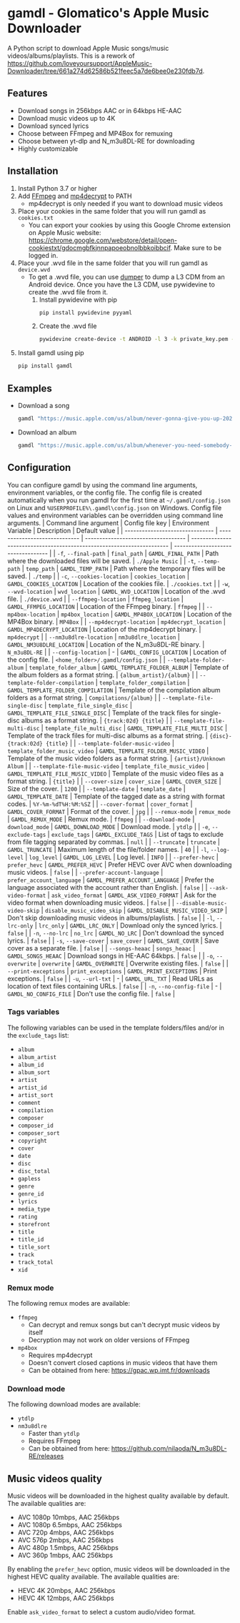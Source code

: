 # gamdl - Glomatico's Apple Music Downloader
A Python script to download Apple Music songs/music videos/albums/playlists. This is a rework of https://github.com/loveyoursupport/AppleMusic-Downloader/tree/661a274d62586b521feec5a7de6bee0e230fdb7d.

## Features
* Download songs in 256kbps AAC or in 64kbps HE-AAC
* Download music videos up to 4K
* Download synced lyrics
* Choose between FFmpeg and MP4Box for remuxing
* Choose between yt-dlp and N_m3u8DL-RE for downloading
* Highly customizable
  
## Installation
1. Install Python 3.7 or higher
2. Add [FFmpeg](https://ffmpeg.org/download.html) and [mp4decrypt](https://www.bento4.com/downloads/) to PATH
    * mp4decrypt is only needed if you want to download music videos
3. Place your cookies in the same folder that you will run gamdl as `cookies.txt`
    * You can export your cookies by using this Google Chrome extension on Apple Music website: https://chrome.google.com/webstore/detail/open-cookiestxt/gdocmgbfkjnnpapoeobnolbbkoibbcif. Make sure to be logged in.
4. Place your .wvd file in the same folder that you will run gamdl as `device.wvd`
    * To get a .wvd file, you can use [dumper](https://github.com/wvdumper/dumper) to dump a L3 CDM from an Android device. Once you have the L3 CDM, use pywidevine to create the .wvd file from it.
        1. Install pywidevine with pip
            ```bash
            pip install pywidevine pyyaml
            ```
        2. Create the .wvd file
            ```bash
            pywidevine create-device -t ANDROID -l 3 -k private_key.pem -c client_id.bin -o .
            ```
5. Install gamdl using pip
    ```bash
    pip install gamdl
    ```

## Examples
* Download a song
    ```bash
    gamdl "https://music.apple.com/us/album/never-gonna-give-you-up-2022-remaster/1626265761?i=1626265765"
    ```
* Download an album
    ```bash
    gamdl "https://music.apple.com/us/album/whenever-you-need-somebody-2022-remaster/1626265761"
    ```

## Configuration
You can configure gamdl by using the command line arguments, environment variables, or the config file. The config file is created automatically when you run gamdl for the first time at `~/.gamdl/config.json` on Linux and `%USERPROFILE%\.gamdl\config.json` on Windows. Config file values and environment variables can be overridden using command line arguments.
| Command line argument           | Config file key               | Environment Variable                | Description                                                            | Default value                      |
| ------------------------------- | ----------------------------- | ----------------------------------- | ---------------------------------------------------------------------- | ---------------------------------- |
| `-f`, `--final-path`            | `final_path`                  | `GAMDL_FINAL_PATH`                  | Path where the downloaded files will be saved.                         | `./Apple Music`                    |
| `-t`, `--temp-path`             | `temp_path`                   | `GAMDL_TEMP_PATH`                   | Path where the temporary files will be saved.                          | `./temp`                           |
| `-c`, `--cookies-location`      | `cookies_location`            | `GAMDL_COOKIES_LOCATION`            | Location of the cookies file.                                          | `./cookies.txt`                    |
| `-w`, `--wvd-location`          | `wvd_location`                | `GAMDL_WVD_LOCATION`                | Location of the .wvd file.                                             | `./device.wvd`                     |
| `--ffmpeg-location`             | `ffmpeg_location`             | `GAMDL_FFMPEG_LOCATION`             | Location of the FFmpeg binary.                                         | `ffmpeg`                           |
| `--mp4box-location`             | `mp4box_location`             | `GAMDL_MP4BOX_LOCATION`             | Location of the MP4Box binary.                                         | `MP4Box`                           |
| `--mp4decrypt-location`         | `mp4decrypt_location`         | `GAMDL_MP4DECRYPT_LOCATION`         | Location of the mp4decrypt binary.                                     | `mp4decrypt`                       |
| `--nm3u8dlre-location`          | `nm3u8dlre_location`          | `GAMDL_NM3U8DLRE_LOCATION`          | Location of the N_m3u8DL-RE binary.                                    | `N_m3u8DL-RE`                      |
| `--config-location`             | -                             | `GAMDL_CONFIG_LOCATION`             | Location of the config file.                                           | `<home_folder>/.gamdl/config.json` |
| `--template-folder-album`       | `template_folder_album`       | `GAMDL_TEMPLATE_FOLDER_ALBUM`       | Template of the album folders as a format string.                      | `{album_artist}/{album}`           |
| `--template-folder-compilation` | `template_folder_compilation` | `GAMDL_TEMPLATE_FOLDER_COMPILATION` | Template of the compilation album folders as a format string.          | `Compilations/{album}`             |
| `--template-file-single-disc`   | `template_file_single_disc`   | `GAMDL_TEMPLATE_FILE_SINGLE_DISC`   | Template of the track files for single-disc albums as a format string. | `{track:02d} {title}`              |
| `--template-file-multi-disc`    | `template_file_multi_disc`    | `GAMDL_TEMPLATE_FILE_MULTI_DISC`    | Template of the track files for multi-disc albums as a format string.  | `{disc}-{track:02d} {title}`       |
| `--template-folder-music-video` | `template_folder_music_video` | `GAMDL_TEMPLATE_FOLDER_MUSIC_VIDEO` | Template of the music video folders as a format string.                | `{artist}/Unknown Album`           |
| `--template-file-music-video`   | `template_file_music_video`   | `GAMDL_TEMPLATE_FILE_MUSIC_VIDEO`   | Template of the music video files as a format string.                  | `{title}`                          |
| `--cover-size`                  | `cover_size`                  | `GAMDL_COVER_SIZE`                  | Size of the cover.                                                     | `1200`                             |
| `--template-date`               | `template_date`               | `GAMDL_TEMPLATE_DATE`               | Template of the tagged date as a string with format codes.             | `%Y-%m-%dT%H:%M:%SZ`               |
| `--cover-format`                | `cover_format`                | `GAMDL_COVER_FORMAT`                | Format of the cover.                                                   | `jpg`                              |
| `--remux-mode`                  | `remux_mode`                  | `GAMDL_REMUX_MODE`                  | Remux mode.                                                            | `ffmpeg`                           |
| `--download-mode`               | `download_mode`               | `GAMDL_DOWNLOAD_MODE`               | Download mode.                                                         | `ytdlp`                            |
| `-e`, `--exclude-tags`          | `exclude_tags`                | `GAMDL_EXCLUDE_TAGS`                | List of tags to exclude from file tagging separated by commas.         | `null`                             |
| `--truncate`                    | `truncate`                    | `GAMDL_TRUNCATE`                    | Maximum length of the file/folder names.                               | `40`                               |
| `-l`, `--log-level`             | `log_level`                   | `GAMDL_LOG_LEVEL`                   | Log level.                                                             | `INFO`                             |
| `--prefer-hevc`                 | `prefer_hevc`                 | `GAMDL_PREFER_HEVC`                 | Prefer HEVC over AVC when downloading music videos.                    | `false`                            |
| `--prefer-account-language`     | `prefer_account_language`     | `GAMDL_PREFER_ACCOUNT_LANGUAGE`     | Prefer the language associated with the account rather than English.   | `false`                            |
| `--ask-video-format`            | `ask_video_format`            | `GAMDL_ASK_VIDEO_FORMAT`            | Ask for the video format when downloading music videos.                | `false`                            |
| `--disable-music-video-skip`    | `disable_music_video_skip`    | `GAMDL_DISABLE_MUSIC_VIDEO_SKIP`    | Don't skip downloading music videos in albums/playlists.               | `false`                            |
| `-l`, `--lrc-only`              | `lrc_only`                    | `GAMDL_LRC_ONLY`                    | Download only the synced lyrics.                                       | `false`                            |
| `-n`, `--no-lrc`                | `no_lrc`                      | `GAMDL_NO_LRC`                      | Don't download the synced lyrics.                                      | `false`                            |
| `-s`, `--save-cover`            | `save_cover`                  | `GAMDL_SAVE_COVER`                  | Save cover as a separate file.                                         | `false`                            |
| `--songs-heaac`                 | `songs_heaac`                 | `GAMDL_SONGS_HEAAC`                 | Download songs in HE-AAC 64kbps.                                       | `false`                            |
| `-o`, `--overwrite`             | `overwrite`                   | `GAMDL_OVERWRITE`                   | Overwrite existing files.                                              | `false`                            |
| `--print-exceptions`            | `print_exceptions`            | `GAMDL_PRINT_EXCEPTIONS`            | Print exceptions.                                                      | `false`                            |
| `-u`, `--url-txt`               | -                             | `GAMDL_URL_TXT`                     | Read URLs as location of text files containing URLs.                   | `false`                            |
| `-n`, `--no-config-file`        | -                             | `GAMDL_NO_CONFIG_FILE`              | Don't use the config file.                                             | `false`                            |


### Tags variables
The following variables can be used in the template folders/files and/or in the `exclude_tags` list:
* `album`
* `album_artist`
* `album_id`
* `album_sort`
* `artist`
* `artist_id`
* `artist_sort`
* `comment`
* `compilation`
* `composer`
* `composer_id`
* `composer_sort`
* `copyright`
* `cover`
* `date`
* `disc`
* `disc_total`
* `gapless`
* `genre`
* `genre_id`
* `lyrics`
* `media_type`
* `rating`
* `storefront`
* `title`
* `title_id`
* `title_sort`
* `track`
* `track_total`
* `xid`
  
### Remux mode
The following remux modes are available:
* `ffmpeg`
    * Can decrypt and remux songs but can't decrypt music videos by itself
    * Decryption may not work on older versions of FFmpeg
* `mp4box`
    * Requires mp4decrypt
    * Doesn't convert closed captions in music videos that have them
    * Can be obtained from here: https://gpac.wp.imt.fr/downloads

### Download mode
The following download modes are available:
* `ytdlp`
* `nm3u8dlre`
    * Faster than `ytdlp`
    * Requires FFmpeg
    * Can be obtained from here: https://github.com/nilaoda/N_m3u8DL-RE/releases

## Music videos quality
Music videos will be downloaded in the highest quality available by default. The available qualities are:
* AVC 1080p 10mbps, AAC 256kbps
* AVC 1080p 6.5mbps, AAC 256kbps
* AVC 720p 4mbps, AAC 256kbps
* AVC 576p 2mbps, AAC 256kbps
* AVC 480p 1.5mbps, AAC 256kbps
* AVC 360p 1mbps, AAC 256kbps

By enabling the `prefer_hevc` option, music videos will be downloaded in the highest HEVC quality available. The available qualities are:
* HEVC 4K 20mbps, AAC 256kbps
* HEVC 4K 12mbps, AAC 256kbps

Enable `ask_video_format` to select a custom audio/video format.
